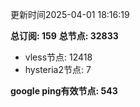 更新时间2025-04-01 18:16:19

**总订阅: 159**
**总节点: 32833**
- vless节点: 12418
- hysteria2节点: 7

**google ping有效节点: 543**
